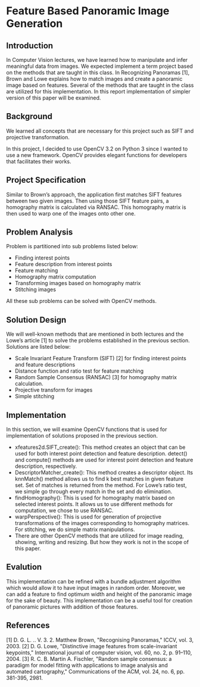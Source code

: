 # Feature Based Panoramic Image Generation

## Introduction
In Computer Vision lectures, we have learned how to manipulate and infer meaningful data from images. We expected implement a term project based on the methods that are taught in this class. In Recognizing Panoramas [1], Brown and Lowe explains how to match images and create a panoramic image based on features. Several of the methods that are taught in the class are utilized for this implementation. In this report implementation of simpler version of this paper will be examined.

## Background
We learned all concepts that are necessary for this project such as SIFT and projective transformation.

In this project, I decided to use OpenCV 3.2 on Python 3 since I wanted to use a new framework. OpenCV provides elegant functions for developers that facilitates their works.

## Project Specification
Similar to Brown’s approach, the application first matches SIFT features between two given images. Then using those SIFT feature pairs, a homography matrix is calculated via RANSAC. This homography matrix is then used to warp one of the images onto other one.

## Problem Analysis
Problem is partitioned into sub problems listed below:

- Finding interest points 
- Feature description from interest points
- Feature matching
- Homography matrix computation
- Transforming images based on homography matrix
- Stitching images

All these sub problems can be solved with OpenCV methods.

## Solution Design
We will well-known methods that are mentioned in both lectures and the Lowe’s article [1] to solve the problems established in the previous section. Solutions are listed below:

- Scale Invariant Feature Transform (SIFT) [2] for finding interest points and feature descriptions
- Distance function and ratio test for feature matching
- Random Sample Consensus (RANSAC) [3] for homography matrix calculation.
- Projective transform for images
- Simple stitching

## Implementation
In this section, we will examine OpenCV functions that is used for implementation of solutions proposed in the previous section.

- xfeatures2d.SIFT_create(): This method creates an object that can be used for both interest point detection and feature description. detect() and compute() methods are used for interest point detection and feature description, respectively.
- DescriptorMatcher_create(): This method creates a descriptor object. Its knnMatch() method allows us to find k best matches in given feature set. Set of matches is returned from the method.
For Lowe’s ratio test, we simple go through every match in the set and do elimination.
- findHomography(): This is used for homography matrix based on selected interest points. It allows us to use different methods for computation, we chose to use RANSAC.
- warpPerspective(): This is used for generation of projective transformations of the images corresponding to homography matrices.
For stitching, we do simple matrix manipulations.
- There are other OpenCV methods that are utilized for image reading, showing, writing and resizing. But how they work is not in the scope of this paper.

## Evalution
This implementation can be refined with a bundle adjustment algorithm which would allow it to have input images in random order. Moreover, we can add a feature to find optimum width and height of the panoramic image for the sake of beauty. This implementation can be a useful tool for creation of panoramic pictures with addition of those features.

## References
[1] 	D. G. L. .. V. 3. 2. Matthew Brown, "Recognising Panoramas," ICCV, vol. 3, 2003. 
[2] 	D. G. Lowe, "Distinctive image features from scale-invariant keypoints," International journal of computer vision, vol. 60, no. 2, p. 91–110, 2004. 
[3] 	R. C. B. Martin A. Fischler, "Random sample consensus: a paradigm for model fitting with applications to image analysis and automated cartography," Communications of the ACM, vol. 24, no. 6, pp. 381-395, 2981. 
